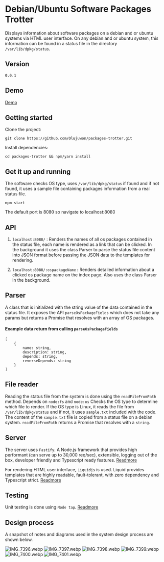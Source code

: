 # Debian/Ubuntu Software Packages Trotter

Displays information about software packages on a debian and or ubuntu systems via HTML user interface. On any debian 
and or ubuntu system, this information can be found in a status file in the directory `/var/lib/dpkg/status`. 

## Version 
`0.0.1`

## Demo

[Demo]() 

## Getting started

Clone the project:

```
git clone https://github.com/Olujuwon/packages-trotter.git
```

Install dependencies:
```
cd packages-trotter && npm/yarn install
```

## Get it up and running

The software checks OS type, uses `/var/lib/dpkg/status` if found and if not found, 
it uses a sample file containing packages information from a real status file.

```
npm start
```
The default port is 8080 so navigate to localhost:8080

## API

1. `localhost:8080/` : Renders the names of all os packages contained in the status file, each name is rendered 
as a link that can be clicked. In the background it uses the class Parser to parse the status file content into JSON format
before passing the JSON data to the templates for rendering.


2. `localhost:8080/:ospackageName` : Renders detailed information about a clicked os package name on the index page. Also
uses the class Parser in the background. 


## Parser

A class that is initialized with the string value of the data contained in the status file. It exposes the API 
`parseOsPackageFields` which does not take any params but returns a Promise that resolves with an array of OS packages.

#### Example data return from calling `parseOsPackageFields`

```
[
    {
        name: string,
        description: string,
        depends: string,
        reverseDepends: string
    }
]
```

## File reader

Reading the status file from the system is done using the `readFileFromPath` method. Depends on `node:fs` and `node:os`
Checks the OS type to determine which file to render. If the OS type is Linux, it reads the file from `/var/lib/dpkg/status`
and if not, it uses `sample.txt` included with the code. The content of the `sample.txt` file is copied from a status file
on a debian system. `readFileFromPath` returns a Promise that resolves with a `string`.

## Server

The server uses `Fastify`. A Node.js framework that provides high performant (can serve up to 30,000 req/sec), extensible,
logging out of the box, developer friendly and Typescript ready features. [Readmore](https://www.fastify.io/)

For rendering HTML user interface, `Liquidjs` is used. Liquid provides templates that are highly readable, fault-tolerant,
with zero dependency and Typescript strict. [Readmore](https://liquidjs.com/index.html)

## Testing

Unit testing is done using `Node tap`. [Readmore](https://node-tap.org/)

## Design process

A snapshot of notes and diagrams used in the system design process are shown below. 

![IMG_7396.webp](design-snap-shots%2FIMG_7396.webp)
![IMG_7397.webp](design-snap-shots%2FIMG_7397.webp)
![IMG_7398.webp](design-snap-shots%2FIMG_7398.webp)
![IMG_7399.webp](design-snap-shots%2FIMG_7399.webp)
![IMG_7400.webp](design-snap-shots%2FIMG_7400.webp)
![IMG_7401.webp](design-snap-shots%2FIMG_7401.webp)